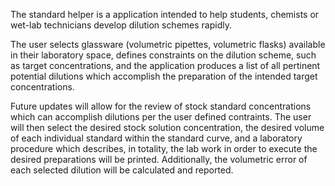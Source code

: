 The standard helper is a application intended to help students, chemists or wet-lab technicians develop dilution schemes rapidly. 

The user selects glassware (volumetric pipettes, volumetric flasks) available in their laboratory space, defines constraints on the dilution scheme, such as target concentrations, and the application produces a list of all pertinent potential dilutions which accomplish the preparation of the intended target concentrations. 

Future updates will allow for the review of stock standard concentrations which can accomplish dilutions per the user defined contraints. The user will then select the desired stock solution concentration, the desired volume of each individual standard within the standard curve, and a laboratory procedure which describes, in totality, the lab work in order to execute the desired preparations will be printed. Additionally, the volumetric error of each selected dilution will be calculated and reported.
